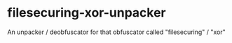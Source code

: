 # filesecuring-xor-unpacker
An unpacker / deobfuscator for that obfuscator called "filesecuring" / "xor"
